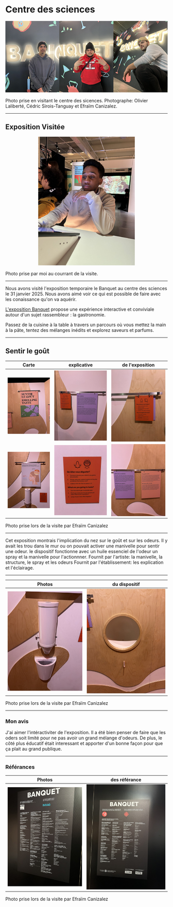 #  Centre des sciences 

<p align="center">
  <img src="/centre_des_sciences/photo/banquet_et_nous.jpg">
</p> 
Photo prise en visitant le centre des sicences. 
Photographe: Olivier Laliberté, Cédric Sirois-Tanguay et Efraïm Canizalez.

---

## Exposition Visitée 

<p align="center">
  <img src="/centre_des_sciences/photo/stanley_img.jpg" height= 400px>
</p>
Photo prise par moi au courrant de la visite.

---

Nous avons visité l'exposition temporaire le Banquet au centre des sciences le 31 janvier 2025. Nous avons aimé voir ce qui est possible de faire avec les conaissance qu'on va aquérir.

[L'exposition Banquet](https://www.centredessciencesdemontreal.com/exposition-temporaire/l-exposition-interactive-banquet) propose une expérience interactive et conviviale autour d'un sujet rassembleur : la gastronomie.

Passez de la cuisine à la table à travers un parcours où vous mettez la main à la pâte, tentez des mélanges inédits et explorez saveurs et parfums.

---

## Sentir le goût 

 Carte  | explicative | de l'exposition
:-------------------------:|:-------------------------:|:-------------------------:
![](/centre_des_sciences/photo/carte_02.jpg)|![](/centre_des_sciences/photo/carte_01.jpg)|![](/centre_des_sciences/photo/carte_05.jpg)
![](/centre_des_sciences/photo/dispositif_01.jpg)|![](/centre_des_sciences/photo/carte_04.jpg)|![](/centre_des_sciences/photo/carte_03.jpg)

Photo prise lors de la visite par Efraïm Canizalez

---

Cet exposition montrais l'implication du nez sur le goût et sur les odeurs.
Il y avait les trou dans le mur ou on pouvait activer une manivelle pour sentir une odeur.
le dispositif fonctionne avec un huile essenciel de l'odeur un spray et la manivelle pour l'actionnner.
Fournit par l'artiste: la manivelle, la structure, le spray et les odeurs
Fournit par l'établissement: les explication et l'éclairage. 

---

 Photos | du dispositif
:-------------------------:|:-------------------------:
![](/centre_des_sciences/photo/dispositif_02.jpg)|![](/centre_des_sciences/photo/dispositif_03.jpg)

Photo prise lors de la visite par Efraïm Canizalez

---

### Mon avis 

J'ai aimer l'intéractiviter de l'exposition. 
Il a été bien penser de faire que les oders soit limité pour ne pas avoir un grand mélange d'odeurs. 
De plus, le côté plus éducatif était interessant et apporter d'un bonne façon pour que ça plait au grand publique. 

---

### Référances 

 Photos | des référance
:-------------------------:|:-------------------------:
![](/centre_des_sciences/photo/referances_01.jpg)|![](/centre_des_sciences/photo/referances_02.jpg)

Photo prise lors de la visite par Efraïm Canizalez

